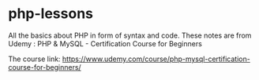 # php-lessons
All the basics about PHP in form of syntax and code. These notes are from Udemy : PHP &amp; MySQL - Certification Course for Beginners <br>

The course link: https://www.udemy.com/course/php-mysql-certification-course-for-beginners/

